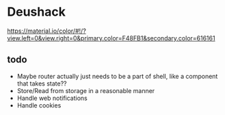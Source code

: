 # Deushack

https://material.io/color/#!/?view.left=0&view.right=0&primary.color=F48FB1&secondary.color=616161


## todo

  - Maybe router actually just needs to be a part of shell, like a component that takes state??
  - Store/Read from storage in a reasonable manner
  - Handle web notifications
  - Handle cookies
